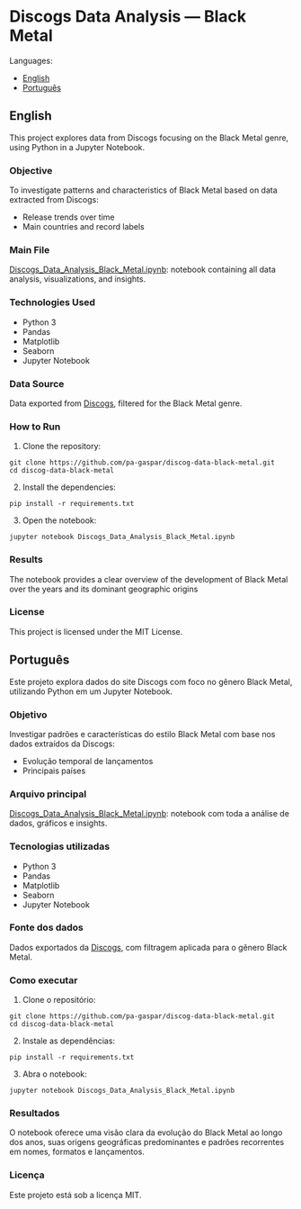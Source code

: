 
# Discogs Data Analysis — Black Metal

Languages:
- [English](##English)
- [Português](##Português)

## English

This project explores data from Discogs focusing on the Black Metal genre, using Python in a Jupyter Notebook.

### Objective
To investigate patterns and characteristics of Black Metal based on data extracted from Discogs:

- Release trends over time
- Main countries and record labels

### Main File
[Discogs_Data_Analysis_Black_Metal.ipynb](https://github.com/pa-gaspar/discog-data-black-metal/blob/main/Discogs_Data_Analysis_Black_Metal.ipynb): notebook containing all data analysis, visualizations, and insights.

### Technologies Used
- Python 3
- Pandas
- Matplotlib
- Seaborn
- Jupyter Notebook

### Data Source
Data exported from [Discogs](https://www.discogs.com/), filtered for the Black Metal genre.

### How to Run
1. Clone the repository:

```
git clone https://github.com/pa-gaspar/discog-data-black-metal.git
cd discog-data-black-metal
```

2. Install the dependencies:

```
pip install -r requirements.txt
```

3. Open the notebook:
```
jupyter notebook Discogs_Data_Analysis_Black_Metal.ipynb
```

### Results
The notebook provides a clear overview of the development of Black Metal over the years and its dominant geographic origins

### License
This project is licensed under the MIT License.


## Português

Este projeto explora dados do site Discogs com foco no gênero Black Metal, utilizando Python em um Jupyter Notebook.

### Objetivo
Investigar padrões e características do estilo Black Metal com base nos dados extraídos da Discogs:

- Evolução temporal de lançamentos
- Principais países

### Arquivo principal
[Discogs_Data_Analysis_Black_Metal.ipynb](https://github.com/pa-gaspar/discog-data-black-metal/blob/main/Discogs_Data_Analysis_Black_Metal.ipynb): notebook com toda a análise de dados, gráficos e insights.

### Tecnologias utilizadas
- Python 3
- Pandas
- Matplotlib
- Seaborn
- Jupyter Notebook

### Fonte dos dados
Dados exportados da [Discogs](https://www.discogs.com/), com filtragem aplicada para o gênero Black Metal.

### Como executar

1. Clone o repositório:
```
git clone https://github.com/pa-gaspar/discog-data-black-metal.git
cd discog-data-black-metal
```
2. Instale as dependências:
```
pip install -r requirements.txt
```

3. Abra o notebook:
```
jupyter notebook Discogs_Data_Analysis_Black_Metal.ipynb
```

### Resultados
O notebook oferece uma visão clara da evolução do Black Metal ao longo dos anos, suas origens geográficas predominantes e padrões recorrentes em nomes, formatos e lançamentos.

### Licença
Este projeto está sob a licença MIT.


